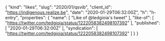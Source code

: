 {
  "kind": "likes",
  "slug": "2020/01/qsvib",
  "client_id": "https://indigenous.realize.be",
  "date": "2020-01-29T06:32:00Z",
  "h": "h-entry",
  "properties": {
    "name": [
      "Like of @tedgioia's tweet"
    ],
    "like-of": [
      "https://twitter.com/tedgioia/status/1222058382498107392"
    ],
    "published": [
      "2020-01-29T06:32:00Z"
    ],
    "syndication": [
      "https://twitter.com/tedgioia/status/1222058382498107392"
    ]
  }
}
